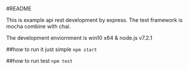 #README

This is example api rest development by express. The test framework is mocha combine with chai.

The development enviornment is win10 x64 & node.js v7.2.1

##how to run it
just simple `npm start`

##how to run test
`npm test`
